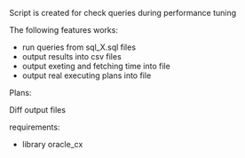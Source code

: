 Script is created for check queries during performance tuning 

The following features works: 

 - run queries from sql_X.sql files 
 - output results into csv files 
 - output exeting and fetching time into file
 - output real executing plans into file


Plans: 

Diff output files

requirements: 
 - library oracle_cx
